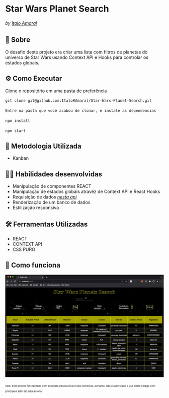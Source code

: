 # Star Wars Planet Search
###### by _[Italo Amaral](https://www.linkedin.com/in/italo-rockenbach-594082132/)_

## :page_with_curl: Sobre
O desafio deste projeto era criar uma lista com filtros de planetas do universo de Star Wars usando Context API e Hooks para controlar os estados globais.

## ⚙️ Como Executar
Clone o repositório em uma pasta de preferência

```
git clone git@github.com:ItaloRAmaral/Star-Wars-Planet-Search.git

Entre na pasta que você acabou de clonar, e instale as dependencias

npm install

npm start
```

## :memo: Metodologia Utilizada

* Kanban

## :man_technologist: Habilidades desenvolvidas

* Manipulação de componentes REACT
* Manipulação de estados globais atravéz de Context API e React Hooks
* Requisição de dados _[nesta api](https://swapi-trybe.herokuapp.com/api/planets/)_
* Renderização de um banco de dados
* Estilização responsiva

## :hammer_and_wrench: Ferramentas Utilizadas


* REACT
* CONTEXT API
* CSS PURO

## :iphone: Como funciona
<img src="./starWarsHowItWorks.gif" />

<span style="font-size:8px">OBS: Este projeto foi realizado com proposta educacional e não comercial, portanto, não é autorizado o uso deste código com principios além do educacional</span>
